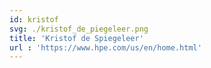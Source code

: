```yaml
---
id: kristof
svg: ./kristof_de_piegeleer.png
title: 'Kristof de Spiegeleer'
url : 'https://www.hpe.com/us/en/home.html'
---
```


